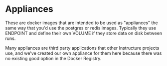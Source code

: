 # Appliances

These are docker images that are intended to be used as "appliances" the same
way that you'd use the postgres or redis images. Typically they use ENDPOINT and
define their own VOLUME if they store data on disk between runs.

Many appliances are third party applications that other Instructure projects
use, and we've created our own appliance for them here because there was no
existing good option in the Docker Registry.
